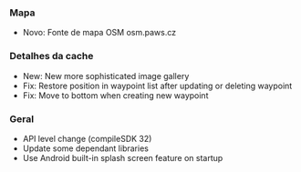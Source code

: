 ### Mapa
- Novo: Fonte de mapa OSM osm.paws.cz

### Detalhes da cache
- New: New more sophisticated image gallery
- Fix: Restore position in waypoint list after updating or deleting waypoint
- Fix: Move to bottom when creating new waypoint

### Geral
- API level change (compileSDK 32)
- Update some dependant libraries
- Use Android built-in splash screen feature on startup 

